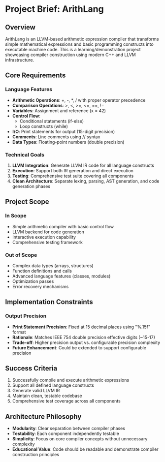 # Project Brief: ArithLang

## Overview
ArithLang is an LLVM-based arithmetic expression compiler that transforms simple mathematical expressions and basic programming constructs into executable machine code. This is a learning/demonstration project showcasing compiler construction using modern C++ and LLVM infrastructure.

## Core Requirements

### Language Features
- **Arithmetic Operations**: +, -, *, / with proper operator precedence
- **Comparison Operations**: >, <, >=, <=, ==, !=
- **Variables**: Assignment and reference (x = 42)
- **Control Flow**: 
  - Conditional statements (if-else)
  - Loop constructs (while)
- **I/O**: Print statements for output (15-digit precision)
- **Comments**: Line comments using // syntax
- **Data Types**: Floating-point numbers (double precision)

### Technical Goals
1. **LLVM Integration**: Generate LLVM IR code for all language constructs
2. **Execution**: Support both IR generation and direct execution
3. **Testing**: Comprehensive test suite covering all components
4. **Clean Architecture**: Separate lexing, parsing, AST generation, and code generation phases

## Project Scope

### In Scope
- Simple arithmetic compiler with basic control flow
- LLVM backend for code generation
- Interactive execution capability
- Comprehensive testing framework

### Out of Scope
- Complex data types (arrays, structures)
- Function definitions and calls
- Advanced language features (classes, modules)
- Optimization passes
- Error recovery mechanisms

## Implementation Constraints

### Output Precision
- **Print Statement Precision**: Fixed at 15 decimal places using "%.15f" format
- **Rationale**: Matches IEEE 754 double precision effective digits (~15-17)
- **Trade-off**: Higher precision output vs. configurable precision complexity
- **Future Enhancement**: Could be extended to support configurable precision

## Success Criteria
1. Successfully compile and execute arithmetic expressions
2. Support all defined language constructs
3. Generate valid LLVM IR
4. Maintain clean, testable codebase
5. Comprehensive test coverage across all components

## Architecture Philosophy
- **Modularity**: Clear separation between compiler phases
- **Testability**: Each component independently testable
- **Simplicity**: Focus on core compiler concepts without unnecessary complexity
- **Educational Value**: Code should be readable and demonstrate compiler construction principles
